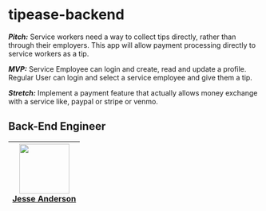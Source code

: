 # tipease-backend

***Pitch:*** Service workers need a way to collect tips directly, rather than through their employers. This app will allow payment processing directly to service workers as a tip.

***MVP:*** Service Employee can login and create, read and update a profile. Regular User can login and select a service employee and give them a tip.

***Stretch:*** Implement a payment feature that actually allows money exchange with a service like, paypal or stripe or venmo.

## Back-End Engineer

| [<img src="https://avatars3.githubusercontent.com/u/24962759?s=460&v=4" align="center" width=100><br><b>Jesse Anderson</b> ](https://github.com/Jesse9009) |
|---|
